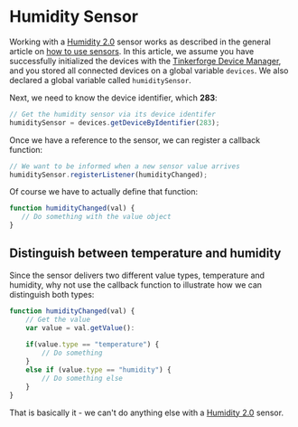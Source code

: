 # Humidity Sensor

Working with a [Humidity 2.0](https://www.tinkerforge.com/en/doc/Hardware/Bricklets/Humidity\_V2.html#humidity-v2-bricklet) sensor works as described in the general article on [how to use sensors](./). In this article, we assume you have successfully initialized the devices with the [Tinkerforge Device Manager](../../tinkerforge-device-manager.md), and you stored all connected devices on a global variable `devices`. We also declared a global variable called `humiditySensor`.&#x20;

Next, we need to know the device identifier, which **283**:

```javascript
// Get the humidity sensor via its device identifer
humiditySensor = devices.getDeviceByIdentifier(283);
```

Once we have a reference to the sensor, we can register a callback function:

```javascript
// We want to be informed when a new sensor value arrives
humiditySensor.registerListener(humidityChanged);
```

Of course we have to actually define that function:

```javascript
function humidityChanged(val) {
   // Do something with the value object
}
```

## Distinguish between temperature and humidity

Since the sensor delivers two different value types, temperature and humidity, why not use the callback function to illustrate how we can distinguish both types:

```javascript
function humidityChanged(val) {
    // Get the value
    var value = val.getValue():
    
    if(value.type == "temperature") {
        // Do something
    }
    else if (value.type == "humidity") {
        // Do something else
    }
}
```

That is basically it - we can't do anything else with a [Humidity 2.0](https://www.tinkerforge.com/en/doc/Hardware/Bricklets/Humidity\_V2.html#humidity-v2-bricklet) sensor.
